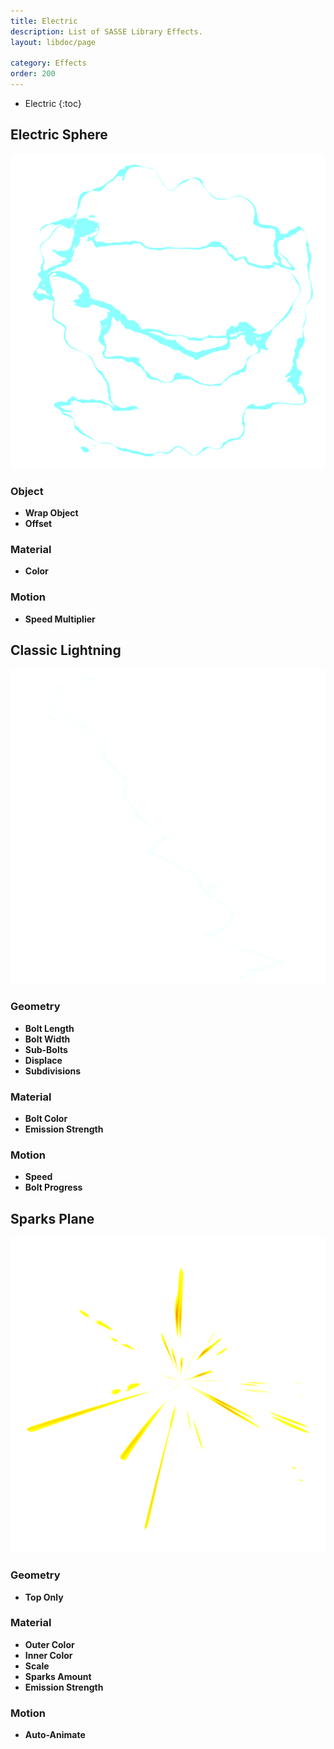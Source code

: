 ```yaml
---
title: Electric
description: List of SASSE Library Effects.
layout: libdoc/page

category: Effects
order: 200
---
```

- Electric
{:toc}

## Electric Sphere
![Electric Sphere](/assets/Effects/Electric/Electric_Sphere_Preview.png)
### Object
- **Wrap Object**
- **Offset**

### Material
- **Color**

### Motion
- **Speed Multiplier**

## Classic Lightning
![Classic Lightning](/assets/Effects/Electric/Kanada_Lightning_Preview.png)
### Geometry
- **Bolt Length**
- **Bolt Width**
- **Sub-Bolts**
- **Displace**
- **Subdivisions**

### Material
- **Bolt Color**
- **Emission Strength**

### Motion
- **Speed**
- **Bolt Progress**

## Sparks Plane
![Sparks Plane](/assets/Effects/Electric/Sparks_Plane_Preview.png)
### Geometry
- **Top Only**

### Material
- **Outer Color**
- **Inner Color**
- **Scale**
- **Sparks Amount**
- **Emission Strength**

### Motion
- **Auto-Animate**
